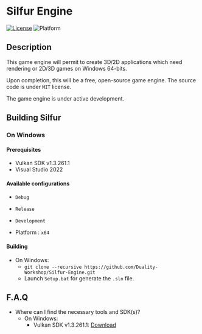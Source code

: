 # Silfur Engine

[![License](https://img.shields.io/badge/License-MIT-blue)](https://opensource.org/license/mit) ![Platform](https://img.shields.io/badge/platform-Win64-lightgrey)

## Description

This game engine will permit to create 3D/2D applications which need rendering or 2D/3D games on Windows 64-bits.

Upon completion, this will be a free, open-source game engine. The source code is under `MIT` license.

The game engine is under active development.

## Building Silfur

### On Windows
#### Prerequisites

* Vulkan SDK v1.3.261.1
* Visual Studio 2022

#### Available configurations

* `Debug`
* `Release`
* `Development`

* Platform : `x64`

#### Building

* On Windows:
  * `git clone --recursive https://github.com/Duality-Workshop/Silfur-Engine.git`
  * Launch `Setup.bat` for generate the `.sln` file.

## F.A.Q
* Where can I find the necessary tools and SDK(s)?
  * On Windows:
    * Vulkan SDK v1.3.261.1: [Download](https://vulkan.lunarg.com/sdk/download/1.3.261.1/windows/VulkanSDK-1.3.261.1-Installer.exe?Human=true)
